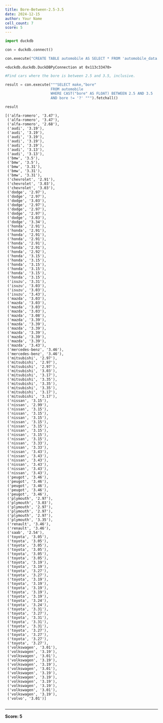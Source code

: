 ```yaml
---
title: Bore-Between-2.5-3.5
date: 2024-12-15
author: Your Name
cell_count: 7
score: 5
---
```


```python
import duckdb
```


```python
con = duckdb.connect()
```


```python
con.execute("CREATE TABLE automobile AS SELECT * FROM 'automobile_data.csv'")
```




    <duckdb.duckdb.DuckDBPyConnection at 0x113c33470>




```python
#Find cars where the bore is between 2.5 and 3.5, inclusive.
```


```python
result = con.execute("""SELECT make,"bore"
                     FROM automobile
                     WHERE CAST("bore" AS FLOAT) BETWEEN 2.5 AND 3.5
                     AND bore != '?' """).fetchall()
```


```python
result
```




    [('alfa-romero', '3.47'),
     ('alfa-romero', '3.47'),
     ('alfa-romero', '2.68'),
     ('audi', '3.19'),
     ('audi', '3.19'),
     ('audi', '3.19'),
     ('audi', '3.19'),
     ('audi', '3.19'),
     ('audi', '3.13'),
     ('audi', '3.13'),
     ('bmw', '3.5'),
     ('bmw', '3.5'),
     ('bmw', '3.31'),
     ('bmw', '3.31'),
     ('bmw', '3.31'),
     ('chevrolet', '2.91'),
     ('chevrolet', '3.03'),
     ('chevrolet', '3.03'),
     ('dodge', '2.97'),
     ('dodge', '2.97'),
     ('dodge', '3.03'),
     ('dodge', '2.97'),
     ('dodge', '2.97'),
     ('dodge', '2.97'),
     ('dodge', '3.03'),
     ('dodge', '3.34'),
     ('honda', '2.91'),
     ('honda', '2.91'),
     ('honda', '2.91'),
     ('honda', '2.91'),
     ('honda', '2.91'),
     ('honda', '2.91'),
     ('honda', '2.92'),
     ('honda', '3.15'),
     ('honda', '3.15'),
     ('honda', '3.15'),
     ('honda', '3.15'),
     ('honda', '3.15'),
     ('honda', '3.15'),
     ('isuzu', '3.31'),
     ('isuzu', '3.03'),
     ('isuzu', '3.03'),
     ('isuzu', '3.43'),
     ('mazda', '3.03'),
     ('mazda', '3.03'),
     ('mazda', '3.03'),
     ('mazda', '3.03'),
     ('mazda', '3.08'),
     ('mazda', '3.39'),
     ('mazda', '3.39'),
     ('mazda', '3.39'),
     ('mazda', '3.39'),
     ('mazda', '3.39'),
     ('mazda', '3.39'),
     ('mazda', '3.43'),
     ('mercedes-benz', '3.46'),
     ('mercedes-benz', '3.46'),
     ('mitsubishi', '2.97'),
     ('mitsubishi', '2.97'),
     ('mitsubishi', '2.97'),
     ('mitsubishi', '3.03'),
     ('mitsubishi', '3.17'),
     ('mitsubishi', '3.35'),
     ('mitsubishi', '3.35'),
     ('mitsubishi', '3.35'),
     ('mitsubishi', '3.17'),
     ('mitsubishi', '3.17'),
     ('nissan', '3.15'),
     ('nissan', '2.99'),
     ('nissan', '3.15'),
     ('nissan', '3.15'),
     ('nissan', '3.15'),
     ('nissan', '3.15'),
     ('nissan', '3.15'),
     ('nissan', '3.15'),
     ('nissan', '3.15'),
     ('nissan', '3.15'),
     ('nissan', '3.33'),
     ('nissan', '3.33'),
     ('nissan', '3.43'),
     ('nissan', '3.43'),
     ('nissan', '3.43'),
     ('nissan', '3.43'),
     ('nissan', '3.43'),
     ('nissan', '3.43'),
     ('peugot', '3.46'),
     ('peugot', '3.46'),
     ('peugot', '3.46'),
     ('peugot', '3.46'),
     ('peugot', '3.46'),
     ('plymouth', '2.97'),
     ('plymouth', '3.03'),
     ('plymouth', '2.97'),
     ('plymouth', '2.97'),
     ('plymouth', '2.97'),
     ('plymouth', '3.35'),
     ('renault', '3.46'),
     ('renault', '3.46'),
     ('saab', '2.54'),
     ('toyota', '3.05'),
     ('toyota', '3.05'),
     ('toyota', '3.05'),
     ('toyota', '3.05'),
     ('toyota', '3.05'),
     ('toyota', '3.05'),
     ('toyota', '3.19'),
     ('toyota', '3.19'),
     ('toyota', '3.27'),
     ('toyota', '3.27'),
     ('toyota', '3.19'),
     ('toyota', '3.19'),
     ('toyota', '3.19'),
     ('toyota', '3.19'),
     ('toyota', '3.19'),
     ('toyota', '3.24'),
     ('toyota', '3.24'),
     ('toyota', '3.31'),
     ('toyota', '3.27'),
     ('toyota', '3.31'),
     ('toyota', '3.31'),
     ('toyota', '3.31'),
     ('toyota', '3.27'),
     ('toyota', '3.27'),
     ('toyota', '3.27'),
     ('toyota', '3.27'),
     ('volkswagen', '3.01'),
     ('volkswagen', '3.19'),
     ('volkswagen', '3.01'),
     ('volkswagen', '3.19'),
     ('volkswagen', '3.19'),
     ('volkswagen', '3.01'),
     ('volkswagen', '3.19'),
     ('volkswagen', '3.19'),
     ('volkswagen', '3.19'),
     ('volkswagen', '3.19'),
     ('volkswagen', '3.01'),
     ('volkswagen', '3.19'),
     ('volvo', '3.01')]




```python

```


---
**Score: 5**
